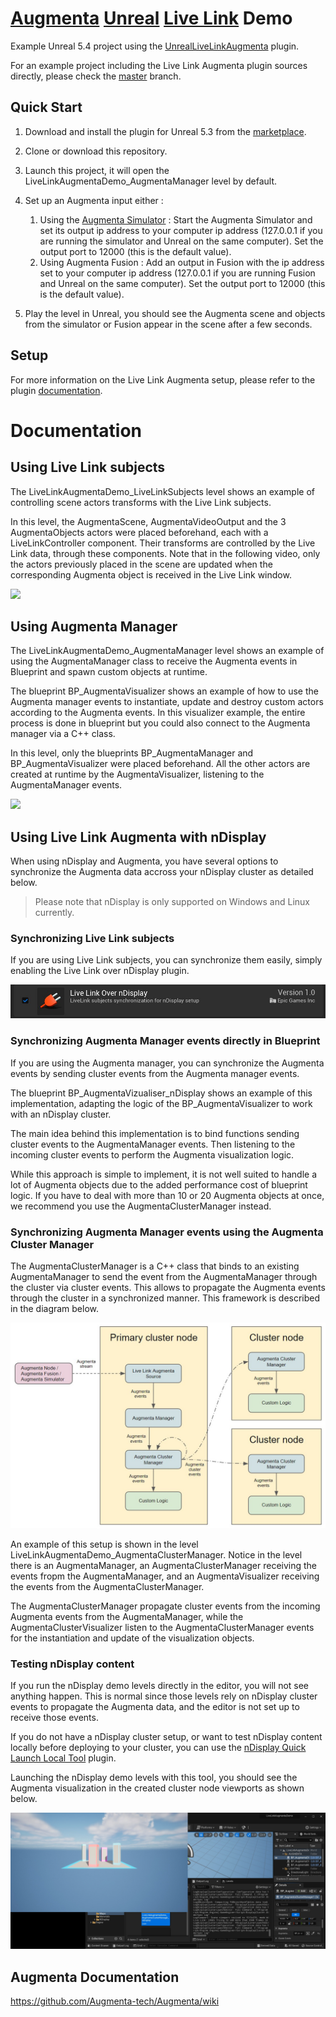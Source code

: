 # [Augmenta](https://www.augmenta.tech) [Unreal](https://www.unrealengine.com) [Live Link](https://docs.unrealengine.com/5.4/en-US/live-link-in-unreal-engine/) Demo

Example Unreal 5.4 project using the [UnrealLiveLinkAugmenta](https://www.unrealengine.com/marketplace/en-US/product/live-link-augmenta) plugin.

For an example project including the Live Link Augmenta plugin sources directly, please check the [master](https://github.com/Augmenta-tech/UnrealLiveLinkAugmenta-Demo/tree/master) branch.

## Quick Start

1. Download and install the plugin for Unreal 5.3 from the [marketplace](https://www.unrealengine.com/marketplace/en-US/product/live-link-augmenta).

2. Clone or download this repository.

3. Launch this project, it will open the LiveLinkAugmentaDemo_AugmentaManager level by default.

4. Set up an Augmenta input either :
    1. Using the [Augmenta Simulator](https://github.com/Augmenta-tech/Augmenta-Simulator/releases) : Start the Augmenta Simulator and set its output ip address to your computer ip address (127.0.0.1 if you are running the simulator and Unreal on the same computer). Set the output port to 12000 (this is the default value).
    2. Using Augmenta Fusion : Add an output in Fusion with the ip address set to your computer ip address (127.0.0.1 if you are running Fusion and Unreal on the same computer). Set the output port to 12000 (this is the default value).

5. Play the level in Unreal, you should see the Augmenta scene and objects from the simulator or Fusion appear in the scene after a few seconds.

## Setup

For more information on the Live Link Augmenta setup, please refer to the plugin [documentation](https://github.com/Augmenta-tech/UnrealLiveLinkAugmenta/blob/main/README.md).

# Documentation

## Using Live Link subjects

The LiveLinkAugmentaDemo_LiveLinkSubjects level shows an example of controlling scene actors transforms with the Live Link subjects.

In this level, the AugmentaScene, AugmentaVideoOutput and the 3 AugmentaObjects actors were placed beforehand, each with a LiveLinkController component. Their transforms are controlled by the Live Link data, through these components. Note that in the following video, only the actors previously placed in the scene are updated when the corresponding Augmenta object is received in the Live Link window.

![](https://github.com/Augmenta-tech/UnrealLiveLinkAugmenta-Demo/blob/marketplace-demo/Resources/Documentation/Images/LiveLinkSubjectsAnimation.gif)

## Using Augmenta Manager

The LiveLinkAugmentaDemo_AugmentaManager level shows an example of using the AugmentaManager class to receive the Augmenta events in Blueprint and spawn custom objects at runtime.

The blueprint BP_AugmentaVisualizer shows an example of how to use the Augmenta manager events to instantiate, update and destroy custom actors according to the Augmenta events. In this visualizer example, the entire process is done in blueprint but you could also connect to the Augmenta manager via a C++ class.

In this level, only the blueprints BP_AugmentaManager and BP_AugmentaVisualizer were placed beforehand. All the other actors are created at runtime by the AugmentaVisualizer, listening to the AugmentaManager events.

![](https://github.com/Augmenta-tech/UnrealLiveLinkAugmenta-Demo/blob/marketplace-demo/Resources/Documentation/Images/AugmentaManagerAnimation.gif)

## Using Live Link Augmenta with nDisplay

When using nDisplay and Augmenta, you have several options to synchronize the Augmenta data accross your nDisplay cluster as detailed below.

>Please note that nDisplay is only supported on Windows and Linux currently.

### Synchronizing Live Link subjects

If you are using Live Link subjects, you can synchronize them easily, simply enabling the Live Link over nDisplay plugin.

![](https://github.com/Augmenta-tech/UnrealLiveLinkAugmenta-Demo/blob/marketplace-demo/Resources/Documentation/Images/LiveLinkOverNDisplayPlugin.jpg)

### Synchronizing Augmenta Manager events directly in Blueprint

If you are using the Augmenta manager, you can synchronize the Augmenta events by sending cluster events from the Augmenta manager events.

The blueprint BP_AugmentaVizualiser_nDisplay shows an example of this implementation, adapting the logic of the BP_AugmentaVisualizer to work with an nDisplay cluster.

The main idea behind this implementation is to bind functions sending cluster events to the AugmentaManager events. Then listening to the incoming cluster events to perform the Augmenta visualization logic.

While this approach is simple to implement, it is not well suited to handle a lot of Augmenta objects due to the added performance cost of blueprint logic. If you have to deal with more than 10 or 20 Augmenta objects at once, we recommend you use the AugmentaClusterManager instead.

### Synchronizing Augmenta Manager events using the Augmenta Cluster Manager

The AugmentaClusterManager is a C++ class that binds to an existing AugmentaManager to send the event from the AugmentaManager through the cluster via cluster events. This allows to propagate the Augmenta events through the cluster in a synchronized manner. This framework is described in the diagram below.

![](https://github.com/Augmenta-tech/UnrealLiveLinkAugmenta-Demo/blob/marketplace-demo/Resources/Documentation/Images/AugmentaClusterManagerDiagram.jpg)

An example of this setup is shown in the level LiveLinkAugmentaDemo_AugmentaClusterManager. Notice in the level there is an AugmentaManager, an AugmentaClusterManager receiving the events fropm the AugmentaManager, and an AugmentaVisualizer receiving the events from the AugmentaClusterManager.

The AugmentaClusterManager propagate cluster events from the incoming Augmenta events from the AugmentaManager, while the AugmentaClusterVisualizer listen to the AugmentaClusterManager events for the instantiation and update of the visualization objects.

### Testing nDisplay content

If you run the nDisplay demo levels directly in the editor, you will not see anything happen. This is normal since those levels rely on nDisplay cluster events to propagate the Augmenta data, and the editor is not set up to receive those events.

If you do not have a nDisplay cluster setup, or want to test nDisplay content locally before deploying to your cluster, you can use the [nDisplay Quick Launch Local Tool](https://docs.unrealengine.com/5.1/en-US/ndisplay-quick-launch-local-tool-in-unreal-engine/) plugin.

Launching the nDisplay demo levels with this tool, you should see the Augmenta visualization in the created cluster node viewports as shown below.

![](https://github.com/Augmenta-tech/UnrealLiveLinkAugmenta-Demo/blob/marketplace-demo/Resources/Documentation/Images/AugmentaClusterManagerNDisplayClusterLaunch.jpg)


Augmenta Documentation
-------------

https://github.com/Augmenta-tech/Augmenta/wiki

